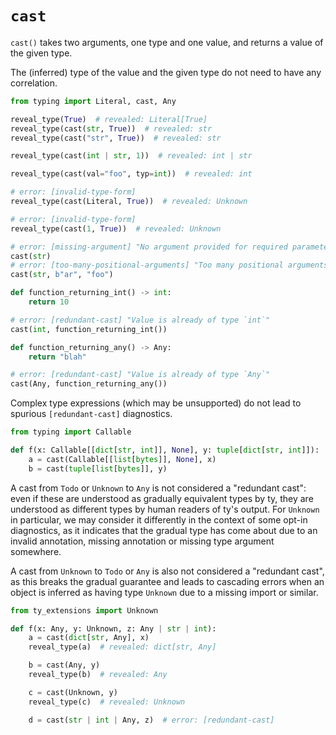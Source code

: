 # `cast`

`cast()` takes two arguments, one type and one value, and returns a value of the given type.

The (inferred) type of the value and the given type do not need to have any correlation.

```py
from typing import Literal, cast, Any

reveal_type(True)  # revealed: Literal[True]
reveal_type(cast(str, True))  # revealed: str
reveal_type(cast("str", True))  # revealed: str

reveal_type(cast(int | str, 1))  # revealed: int | str

reveal_type(cast(val="foo", typ=int))  # revealed: int

# error: [invalid-type-form]
reveal_type(cast(Literal, True))  # revealed: Unknown

# error: [invalid-type-form]
reveal_type(cast(1, True))  # revealed: Unknown

# error: [missing-argument] "No argument provided for required parameter `val` of function `cast`"
cast(str)
# error: [too-many-positional-arguments] "Too many positional arguments to function `cast`: expected 2, got 3"
cast(str, b"ar", "foo")

def function_returning_int() -> int:
    return 10

# error: [redundant-cast] "Value is already of type `int`"
cast(int, function_returning_int())

def function_returning_any() -> Any:
    return "blah"

# error: [redundant-cast] "Value is already of type `Any`"
cast(Any, function_returning_any())
```

Complex type expressions (which may be unsupported) do not lead to spurious `[redundant-cast]`
diagnostics.

```py
from typing import Callable

def f(x: Callable[[dict[str, int]], None], y: tuple[dict[str, int]]):
    a = cast(Callable[[list[bytes]], None], x)
    b = cast(tuple[list[bytes]], y)
```

A cast from `Todo` or `Unknown` to `Any` is not considered a "redundant cast": even if these are
understood as gradually equivalent types by ty, they are understood as different types by human
readers of ty's output. For `Unknown` in particular, we may consider it differently in the context
of some opt-in diagnostics, as it indicates that the gradual type has come about due to an invalid
annotation, missing annotation or missing type argument somewhere.

A cast from `Unknown` to `Todo` or `Any` is also not considered a "redundant cast", as this breaks
the gradual guarantee and leads to cascading errors when an object is inferred as having type
`Unknown` due to a missing import or similar.

```py
from ty_extensions import Unknown

def f(x: Any, y: Unknown, z: Any | str | int):
    a = cast(dict[str, Any], x)
    reveal_type(a)  # revealed: dict[str, Any]

    b = cast(Any, y)
    reveal_type(b)  # revealed: Any

    c = cast(Unknown, y)
    reveal_type(c)  # revealed: Unknown

    d = cast(str | int | Any, z)  # error: [redundant-cast]
```

